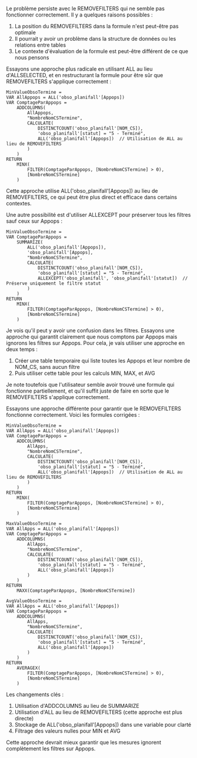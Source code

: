Le problème persiste avec le REMOVEFILTERS qui ne semble pas fonctionner correctement. Il y a quelques raisons possibles :

1. La position du REMOVEFILTERS dans la formule n'est peut-être pas optimale
2. Il pourrait y avoir un problème dans la structure de données ou les relations entre tables
3. Le contexte d'évaluation de la formule est peut-être différent de ce que nous pensons

Essayons une approche plus radicale en utilisant ALL au lieu d'ALLSELECTED, et en restructurant la formule pour être sûr que REMOVEFILTERS s'applique correctement :

```
MinValueObsoTermine = 
VAR AllAppops = ALL('obso_planifall'[Appops])
VAR ComptageParAppops =
    ADDCOLUMNS(
        AllAppops,
        "NombreNomCSTermine", 
        CALCULATE(
            DISTINCTCOUNT('obso_planifall'[NOM_CS]),
            'obso_planifall'[statut] = "5 - Terminé",
            ALL('obso_planifall'[Appops])  // Utilisation de ALL au lieu de REMOVEFILTERS
        )
    )
RETURN
    MINX(
        FILTER(ComptageParAppops, [NombreNomCSTermine] > 0),
        [NombreNomCSTermine]
    )
```

Cette approche utilise ALL('obso_planifall'[Appops]) au lieu de REMOVEFILTERS, ce qui peut être plus direct et efficace dans certains contextes.

Une autre possibilité est d'utiliser ALLEXCEPT pour préserver tous les filtres sauf ceux sur Appops :

```
MinValueObsoTermine = 
VAR ComptageParAppops =
    SUMMARIZE(
        ALL('obso_planifall'[Appops]),
        'obso_planifall'[Appops],
        "NombreNomCSTermine", 
        CALCULATE(
            DISTINCTCOUNT('obso_planifall'[NOM_CS]),
            'obso_planifall'[statut] = "5 - Terminé",
            ALLEXCEPT('obso_planifall', 'obso_planifall'[statut])  // Préserve uniquement le filtre statut
        )
    )
RETURN
    MINX(
        FILTER(ComptageParAppops, [NombreNomCSTermine] > 0),
        [NombreNomCSTermine]
    )
```

Je vois qu'il peut y avoir une confusion dans les filtres. Essayons une approche qui garantit clairement que nous comptons par Appops mais ignorons les filtres sur Appops. Pour cela, je vais utiliser une approche en deux temps :

1. Créer une table temporaire qui liste toutes les Appops et leur nombre de NOM_CS, sans aucun filtre
2. Puis utiliser cette table pour les calculs MIN, MAX, et AVG

Je note toutefois que l'utilisateur semble avoir trouvé une formule qui fonctionne partiellement, et qu'il suffit juste de faire en sorte que le REMOVEFILTERS s'applique correctement.

Essayons une approche différente pour garantir que le REMOVEFILTERS fonctionne correctement. Voici les formules corrigées :

```
MinValueObsoTermine = 
VAR AllApps = ALL('obso_planifall'[Appops])
VAR ComptageParAppops =
    ADDCOLUMNS(
        AllApps,
        "NombreNomCSTermine", 
        CALCULATE(
            DISTINCTCOUNT('obso_planifall'[NOM_CS]),
            'obso_planifall'[statut] = "5 - Terminé",
            ALL('obso_planifall'[Appops])  // Utilisation de ALL au lieu de REMOVEFILTERS
        )
    )
RETURN
    MINX(
        FILTER(ComptageParAppops, [NombreNomCSTermine] > 0),
        [NombreNomCSTermine]
    )
```

```
MaxValueObsoTermine = 
VAR AllApps = ALL('obso_planifall'[Appops])
VAR ComptageParAppops =
    ADDCOLUMNS(
        AllApps,
        "NombreNomCSTermine", 
        CALCULATE(
            DISTINCTCOUNT('obso_planifall'[NOM_CS]),
            'obso_planifall'[statut] = "5 - Terminé",
            ALL('obso_planifall'[Appops])
        )
    )
RETURN
    MAXX(ComptageParAppops, [NombreNomCSTermine])
```

```
AvgValueObsoTermine = 
VAR AllApps = ALL('obso_planifall'[Appops])
VAR ComptageParAppops =
    ADDCOLUMNS(
        AllApps,
        "NombreNomCSTermine", 
        CALCULATE(
            DISTINCTCOUNT('obso_planifall'[NOM_CS]),
            'obso_planifall'[statut] = "5 - Terminé",
            ALL('obso_planifall'[Appops])
        )
    )
RETURN
    AVERAGEX(
        FILTER(ComptageParAppops, [NombreNomCSTermine] > 0),
        [NombreNomCSTermine]
    )
```

Les changements clés :
1. Utilisation d'ADDCOLUMNS au lieu de SUMMARIZE
2. Utilisation d'ALL au lieu de REMOVEFILTERS (cette approche est plus directe)
3. Stockage de ALL('obso_planifall'[Appops]) dans une variable pour clarté
4. Filtrage des valeurs nulles pour MIN et AVG

Cette approche devrait mieux garantir que les mesures ignorent complètement les filtres sur Appops.
